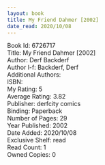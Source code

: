 ```yaml
---
layout: book
title: My Friend Dahmer [2002]
date_read: 2020/10/08
---
```


Book Id: 6726717<br />
Title: My Friend Dahmer [2002]<br />
Author: Derf Backderf<br />
Author l-f: Backderf, Derf<br />
Additional Authors: <br />
ISBN: <br />
My Rating: 5<br />
Average Rating: 3.82<br />
Publisher: derfcity comics<br />
Binding: Paperback<br />
Number of Pages: 29<br />
Year Published: 2002<br />
Date Added: 2020/10/08<br />
Exclusive Shelf: read<br />
Read Count: 1<br />
Owned Copies: 0<br />

